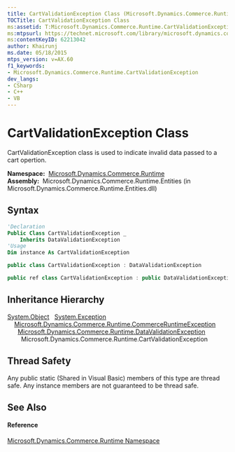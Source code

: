 ```yaml
---
title: CartValidationException Class (Microsoft.Dynamics.Commerce.Runtime)
TOCTitle: CartValidationException Class
ms:assetid: T:Microsoft.Dynamics.Commerce.Runtime.CartValidationException
ms:mtpsurl: https://technet.microsoft.com/library/microsoft.dynamics.commerce.runtime.cartvalidationexception(v=AX.60)
ms:contentKeyID: 62213042
author: Khairunj
ms.date: 05/18/2015
mtps_version: v=AX.60
f1_keywords:
- Microsoft.Dynamics.Commerce.Runtime.CartValidationException
dev_langs:
- CSharp
- C++
- VB
---
```


# CartValidationException Class

CartValidationException class is used to indicate invalid data passed to a cart opertion.

**Namespace:**  [Microsoft.Dynamics.Commerce.Runtime](microsoft-dynamics-commerce-runtime-namespace.md)  
**Assembly:**  Microsoft.Dynamics.Commerce.Runtime.Entities (in Microsoft.Dynamics.Commerce.Runtime.Entities.dll)

## Syntax

``` vb
'Declaration
Public Class CartValidationException _
    Inherits DataValidationException
'Usage
Dim instance As CartValidationException
```

``` csharp
public class CartValidationException : DataValidationException
```

``` c++
public ref class CartValidationException : public DataValidationException
```

## Inheritance Hierarchy

[System.Object](https://technet.microsoft.com/library/e5kfa45b\(v=ax.60\))  
  [System.Exception](https://technet.microsoft.com/library/c18k6c59\(v=ax.60\))  
    [Microsoft.Dynamics.Commerce.Runtime.CommerceRuntimeException](commerceruntimeexception-class-microsoft-dynamics-commerce-runtime.md)  
      [Microsoft.Dynamics.Commerce.Runtime.DataValidationException](datavalidationexception-class-microsoft-dynamics-commerce-runtime.md)  
        Microsoft.Dynamics.Commerce.Runtime.CartValidationException  

## Thread Safety

Any public static (Shared in Visual Basic) members of this type are thread safe. Any instance members are not guaranteed to be thread safe.

## See Also

#### Reference

[Microsoft.Dynamics.Commerce.Runtime Namespace](microsoft-dynamics-commerce-runtime-namespace.md)

